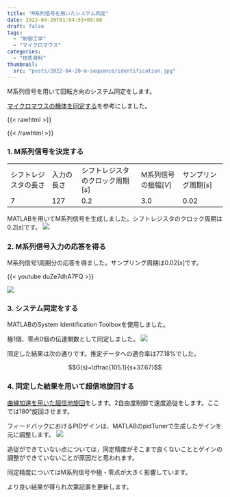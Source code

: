 ```yaml
---
title: "M系列信号を用いたシステム同定"
date: 2022-04-20T01:04:53+09:00
draft: false
tags:
  - "制御工学"
  - "マイクロマウス"
categories:
  - "技術資料"
thumbnail:
  src: "posts/2022-04-20-m-sequence/identification.jpg"
---
```


M系列信号を用いて回転方向のシステム同定をします。

<!--more-->

[マイクロマウスの機体を同定する](http://idken.net/posts/2017-06-02-systemident/)を参考にしました。

{{< rawhtml >}}
<script src="https://cdnjs.cloudflare.com/ajax/libs/mathjax/2.7.4/MathJax.js?config=TeX-AMS-MML_HTMLorMML"></script>
<script type="text/x-mathjax-config">
    MathJax.Hub.Config({tex2jax: {inlineMath: [['$','$'], ['\\(','\\)']]}});
</script>
{{< /rawhtml >}}

### 1. M系列信号を決定する
|    |    |   |   |   |
| ---- |----| ---- | ---- | ---- |
|  シフトレジスタの長さ  | 入力の長さ | シフトレジスタのクロック周期$[s]$ | M系列信号の振幅$[V]$ | サンプリング周期$[s]$ |
|  7  |  127 | 0.2 | 3.0 | 0.02 |

MATLABを用いてM系列信号を生成しました。シフトレジスタのクロック周期は$0.2[s]$です。
![](https://i.imgur.com/XUJEn4P.jpg)
### 2. M系列信号入力の応答を得る
M系列信号1周期分の応答を得ました。サンプリング周期は$0.02[s]$です。

{{< youtube duZe7dhA7FQ >}}

![](https://i.imgur.com/eswxLee.jpg)
### 3. システム同定をする
MATLABのSystem Identification Toolboxを使用しました。

極1個、零点0個の伝達関数として同定しました。
![](https://i.imgur.com/vhyWyq5.jpg)

同定した結果は次の通りです。推定データへの適合率は77.18%でした。

$$G(s)=\dfrac{105.1}{s+37.67}$$
### 4. 同定した結果を用いて超信地旋回する
[曲線加速を用いた超信地旋回](https://teruru-52.github.io/post/2022-03-22-rotation-curved-acceleration/)をします。2自由度制御で速度追従をします。ここでは180°旋回させます。

フィードバックにおけるPIDゲインは、MATLABのpidTunerで生成したゲインを元に調整します。
![](https://i.imgur.com/qCx7JUz.jpg)

追従ができていない点については，同定精度がそこまで良くないこととゲインの調整ができていないことが原因だと思われます。

同定精度についてはM系列信号や極・零点が大きく影響しています。

より良い結果が得られ次第記事を更新します。
